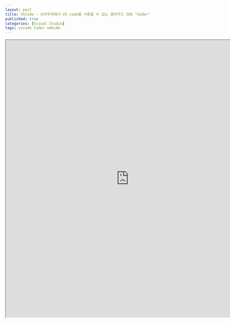 ```yaml
---
layout: post
title: VSCode - 브라우저에서 VS code를 사용할 수 있는 클라우드 IDE "Coder"
published: true
categories: [Visual Studio]
tags: vscode Coder webide
---
```

<iframe width="800" height="900" src="https://docs.google.com/document/d/e/2PACX-1vRSnexhCWWvpyJVf-juqnvbp2VFA6gj6crqW-u95Hll3VL_FQjSHE63ChuWzbNbLMKx0QsArQVOzpyO/pub?embedded=true"></iframe>  
  

